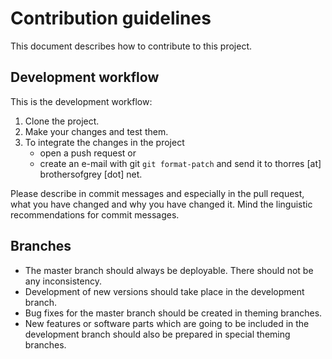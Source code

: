 # Contribution guidelines
This document describes how to contribute to this project.
## Development workflow
This is the development workflow:
1. Clone the project.
2. Make your changes and test them.
3. To integrate the changes in the project
    * open a push request or
    * create an e-mail with git `git format-patch` and send it to thorres [at] brothersofgrey [dot] net.

Please describe in commit messages and especially in the pull request, what you have changed and why you have changed it. Mind the linguistic recommendations for commit messages.
## Branches
* The master branch should always be deployable. There should not be any inconsistency.
* Development of new versions should take place in the development branch.
* Bug fixes for the master branch should be created in theming branches.
* New features or software parts which are going to be included in the development branch should also
be prepared in special theming branches.
